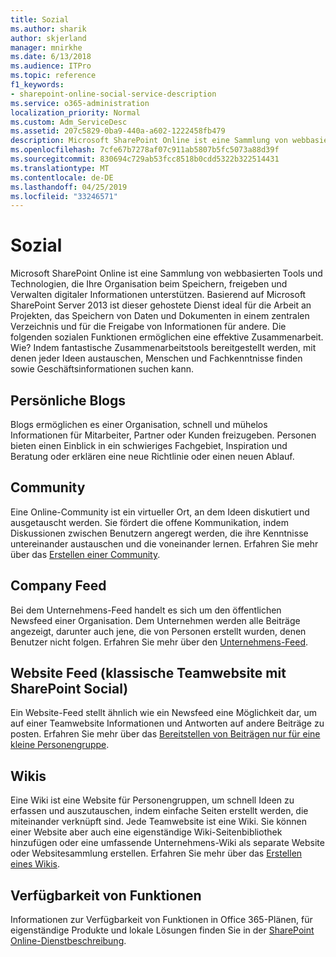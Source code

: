 ```yaml
---
title: Sozial
ms.author: sharik
author: skjerland
manager: mnirkhe
ms.date: 6/13/2018
ms.audience: ITPro
ms.topic: reference
f1_keywords:
- sharepoint-online-social-service-description
ms.service: o365-administration
localization_priority: Normal
ms.custom: Adm_ServiceDesc
ms.assetid: 207c5829-0ba9-440a-a602-1222458fb479
description: Microsoft SharePoint Online ist eine Sammlung von webbasierten Tools und Technologien, die Ihre Organisation beim Speichern, freigeben und Verwalten digitaler Informationen unterstützen. Basierend auf Microsoft SharePoint Server 2013 ist dieser gehostete Dienst ideal für die Arbeit an Projekten, das Speichern von Daten und Dokumenten in einem zentralen Verzeichnis und für die Freigabe von Informationen für andere. Die folgenden sozialen Funktionen ermöglichen eine effektive Zusammenarbeit. Wie? Indem fantastische Zusammenarbeitstools bereitgestellt werden, mit denen jeder Ideen austauschen, Menschen und Fachkenntnisse finden sowie Geschäftsinformationen suchen kann.
ms.openlocfilehash: 7cfe67b7278af07c911ab5807b5fc5073a88d39f
ms.sourcegitcommit: 830694c729ab53fcc8518b0cdd5322b322514431
ms.translationtype: MT
ms.contentlocale: de-DE
ms.lasthandoff: 04/25/2019
ms.locfileid: "33246571"
---
```

# <a name="social"></a>Sozial

Microsoft SharePoint Online ist eine Sammlung von webbasierten Tools und Technologien, die Ihre Organisation beim Speichern, freigeben und Verwalten digitaler Informationen unterstützen. Basierend auf Microsoft SharePoint Server 2013 ist dieser gehostete Dienst ideal für die Arbeit an Projekten, das Speichern von Daten und Dokumenten in einem zentralen Verzeichnis und für die Freigabe von Informationen für andere. Die folgenden sozialen Funktionen ermöglichen eine effektive Zusammenarbeit. Wie? Indem fantastische Zusammenarbeitstools bereitgestellt werden, mit denen jeder Ideen austauschen, Menschen und Fachkenntnisse finden sowie Geschäftsinformationen suchen kann. 
  
## <a name="personal-blogs"></a>Persönliche Blogs
<a name="bkmk_Blogs"> </a>

Blogs ermöglichen es einer Organisation, schnell und mühelos Informationen für Mitarbeiter, Partner oder Kunden freizugeben. Personen bieten einen Einblick in ein schwieriges Fachgebiet, Inspiration und Beratung oder erklären eine neue Richtlinie oder einen neuen Ablauf.
  
## <a name="community"></a>Community
<a name="bkmk_Community"> </a>

Eine Online-Community ist ein virtueller Ort, an dem Ideen diskutiert und ausgetauscht werden. Sie fördert die offene Kommunikation, indem Diskussionen zwischen Benutzern angeregt werden, die ihre Kenntnisse untereinander austauschen und die voneinander lernen. Erfahren Sie mehr über das [Erstellen einer Community](https://go.microsoft.com/fwlink/p/?LinkId=271061).
  
## <a name="company-feed"></a>Company Feed
<a name="bkmk_CompanyFeed"> </a>

Bei dem Unternehmens-Feed handelt es sich um den öffentlichen Newsfeed einer Organisation. Dem Unternehmen werden alle Beiträge angezeigt, darunter auch jene, die von Personen erstellt wurden, denen Benutzer nicht folgen. Erfahren Sie mehr über den [Unternehmens-Feed](https://go.microsoft.com/fwlink/p/?LinkId=271062).
  
## <a name="site-feed-classic-team-site-using-sharepoint-social"></a>Website Feed (klassische Teamwebsite mit SharePoint Social)
<a name="bkmk_SiteFeed"> </a>

Ein Website-Feed stellt ähnlich wie ein Newsfeed eine Möglichkeit dar, um auf einer Teamwebsite Informationen und Antworten auf andere Beiträge zu posten. Erfahren Sie mehr über das [Bereitstellen von Beiträgen nur für eine kleine Personengruppe](https://go.microsoft.com/fwlink/p/?LinkId=271071).
  
## <a name="wikis"></a>Wikis
<a name="bkmk_Wikis"> </a>

Eine Wiki ist eine Website für Personengruppen, um schnell Ideen zu erfassen und auszutauschen, indem einfache Seiten erstellt werden, die miteinander verknüpft sind. Jede Teamwebsite ist eine Wiki. Sie können einer Website aber auch eine eigenständige Wiki-Seitenbibliothek hinzufügen oder eine umfassende Unternehmens-Wiki als separate Website oder Websitesammlung erstellen. Erfahren Sie mehr über das [Erstellen eines Wikis](https://go.microsoft.com/fwlink/p/?LinkId=271358).
  
## <a name="feature-availability"></a>Verfügbarkeit von Funktionen
<a name="bkmk_Wikis"> </a>

Informationen zur Verfügbarkeit von Funktionen in Office 365-Plänen, für eigenständige Produkte und lokale Lösungen finden Sie in der [SharePoint Online-Dienstbeschreibung](sharepoint-online-service-description.md).
  

